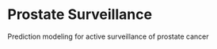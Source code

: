 Prostate Surveillance
===========

Prediction modeling for active surveillance of prostate cancer




